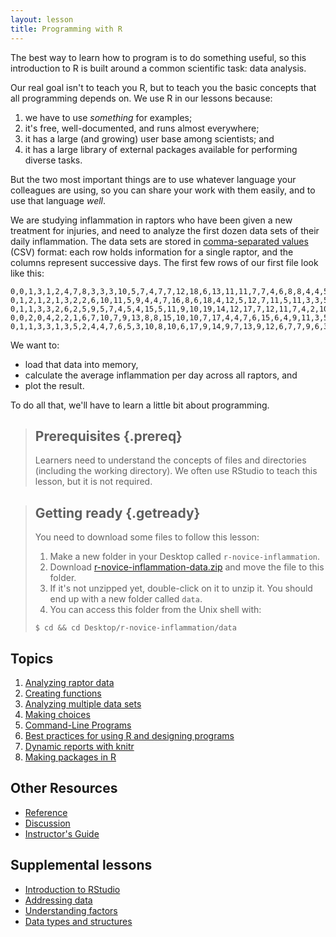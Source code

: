 ```yaml
---
layout: lesson
title: Programming with R
---
```

The best way to learn how to program is to do something useful,
so this introduction to R is built around a common scientific task:
data analysis.

Our real goal isn't to teach you R,
but to teach you the basic concepts that all programming depends on.
We use R in our lessons because:

1.  we have to use *something* for examples;
2.  it's free, well-documented, and runs almost everywhere;
3.  it has a large (and growing) user base among scientists; and
4.  it has a large library of external packages available for performing diverse tasks.

But the two most important things are
to use whatever language your colleagues are using,
so you can share your work with them easily,
and to use that language *well*.

We are studying inflammation in raptors who have been given a new treatment for injuries,
and need to analyze the first dozen data sets of their daily inflammation.
The data sets are stored in [comma-separated values](reference.html#comma-separated-values) (CSV) format:
each row holds information for a single raptor,
and the columns represent successive days.
The first few rows of our first file look like this:

~~~
0,0,1,3,1,2,4,7,8,3,3,3,10,5,7,4,7,7,12,18,6,13,11,11,7,7,4,6,8,8,4,4,5,7,3,4,2,3,0,0
0,1,2,1,2,1,3,2,2,6,10,11,5,9,4,4,7,16,8,6,18,4,12,5,12,7,11,5,11,3,3,5,4,4,5,5,1,1,0,1
0,1,1,3,3,2,6,2,5,9,5,7,4,5,4,15,5,11,9,10,19,14,12,17,7,12,11,7,4,2,10,5,4,2,2,3,2,2,1,1
0,0,2,0,4,2,2,1,6,7,10,7,9,13,8,8,15,10,10,7,17,4,4,7,6,15,6,4,9,11,3,5,6,3,3,4,2,3,2,1
0,1,1,3,3,1,3,5,2,4,4,7,6,5,3,10,8,10,6,17,9,14,9,7,13,9,12,6,7,7,9,6,3,2,2,4,2,0,1,1
~~~

We want to:

*   load that data into memory,
*   calculate the average inflammation per day across all raptors, and
*   plot the result.

To do all that, we'll have to learn a little bit about programming.

> ## Prerequisites {.prereq}
>
> Learners need to understand the concepts of files and directories
> (including the working directory).
> We often use RStudio to teach this lesson, but it is not required.

> ## Getting ready {.getready}
>
> You need to download some files to follow this lesson:
>
> 1. Make a new folder in your Desktop called `r-novice-inflammation`.
> 2. Download [r-novice-inflammation-data.zip](./r-novice-inflammation-data.zip) and move the file to this folder.
> 3. If it's not unzipped yet, double-click on it to unzip it. You should end up with a new folder called `data`.
> 4. You can access this folder from the Unix shell with:
>```
> $ cd && cd Desktop/r-novice-inflammation/data
>```

## Topics

1.  [Analyzing raptor data](01-starting-with-data.html)
2.  [Creating functions](02-func-R.html)
3.  [Analyzing multiple data sets](03-loops-R.html)
4.  [Making choices](04-cond.html)
5.  [Command-Line Programs](05-cmdline.html)
6.  [Best practices for using R and designing programs](06-best-practices-R.html)
7.  [Dynamic reports with knitr](07-knitr-R.html)
8.  [Making packages in R](08-making-packages-R.html)

## Other Resources

*   [Reference](reference.html)
*   [Discussion](discussion.html)
*   [Instructor's Guide](instructors.html)

## Supplemental lessons

*   [Introduction to RStudio](01-supp-intro-rstudio.html)
*   [Addressing data](01-supp-addressing-data.html)
*   [Understanding factors](01-supp-factors.html)
*   [Data types and structures](01-supp-data-structures.html)
